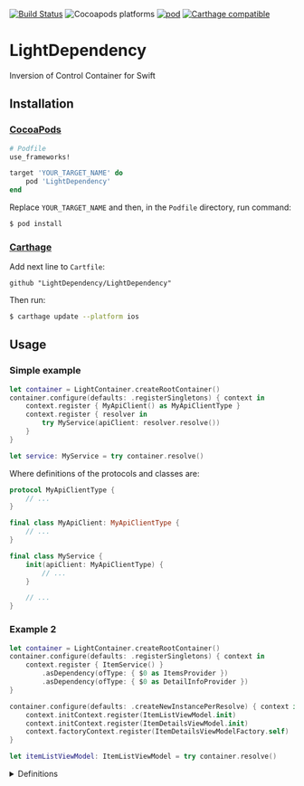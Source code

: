 [![Build Status](https://travis-ci.org/LightDependency/LightDependency.svg?branch=master)](https://travis-ci.org/LightDependency/LightDependency)
![Cocoapods platforms](https://img.shields.io/cocoapods/p/LightDependency.svg)
[![pod](https://img.shields.io/cocoapods/v/LightDependency.svg)](https://cocoapods.org/pods/LightDependency)
[![Carthage compatible](https://img.shields.io/badge/Carthage-compatible-4BC51D.svg?style=flat)](https://github.com/Carthage/Carthage)

# LightDependency
Inversion of Control Container for Swift

## Installation
### [CocoaPods](https://guides.cocoapods.org/using/using-cocoapods.html)

```ruby
# Podfile
use_frameworks!

target 'YOUR_TARGET_NAME' do
    pod 'LightDependency'
end
```

Replace `YOUR_TARGET_NAME` and then, in the `Podfile` directory, run command:

```bash
$ pod install
```

### [Carthage](https://github.com/Carthage/Carthage)

Add next line to `Cartfile`:

```
github "LightDependency/LightDependency"
```

Then run:
```bash
$ carthage update --platform ios
```

## Usage

### Simple example

```swift
let container = LightContainer.createRootContainer()
container.configure(defaults: .registerSingletons) { context in
    context.register { MyApiClient() as MyApiClientType }
    context.register { resolver in
        try MyService(apiClient: resolver.resolve())
    }
}

let service: MyService = try container.resolve()
```

Where definitions of the protocols and classes are:
```swift
protocol MyApiClientType {
    // ...
}

final class MyApiClient: MyApiClientType {
    // ...
}

final class MyService {
    init(apiClient: MyApiClientType) {
        // ...
    }

    // ...
}
```

### Example 2
```swift
let container = LightContainer.createRootContainer()
container.configure(defaults: .registerSingletons) { context in
    context.register { ItemService() }
        .asDependency(ofType: { $0 as ItemsProvider })
        .asDependency(ofType: { $0 as DetailInfoProvider })
}

container.configure(defaults: .createNewInstancePerResolve) { context in
    context.initContext.register(ItemListViewModel.init)
    context.initContext.register(ItemDetailsViewModel.init)
    context.factoryContext.register(ItemDetailsViewModelFactory.self)
}

let itemListViewModel: ItemListViewModel = try container.resolve()
```

<details><summary>Definitions</summary>
<p>

```swift
final class ItemService: ItemsProvider, DetailInfoProvider {
    // ...
}

protocol ItemsProvider {
    // ...
}

protocol DetailInfoProvider {
    // ...
}

typealias ItemDetailsViewModelFactory = (ItemModel) -> ItemDetailsViewModel

final class ItemModel {
    // ...
}

final class ItemListViewModel {
    init(itemsProvider: ItemsProvider, itemDetailsFactory: @escaping ItemDetailsViewModelFactory) {
        // ...
    }

    // ...
}

final class ItemDetailsViewModel {
    init(itemModel: ItemModel, detailInfoProvider: DetailInfoProvider) {
        // ...
    }

    // ...
}
```
</p>
</details>